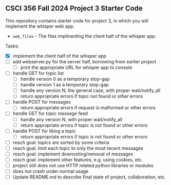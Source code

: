 CSCI 356 Fall 2024 Project 3 Starter Code
-----------------------------------------

This repository contains starter code for project 3, in which you will implement
the whisper web app. 

* `web_files` - The files implmenting the client half of the whisper app.

Tasks:

- [x] implement the client half of the whisper app
- [ ] add webserver.py for the server half, borrowing from earlier project
   - [ ] print the appropriate URL for whisper app to console
- [ ] handle GET for topic list
   - [ ] handle version 0 as a temporary stop-gap
   - [ ] handle version 1 as a temporary stop-gap
   - [ ] handle any version N, the general case, with proper wait/notify\_all
   - [ ] return appropriate errors if topic not found or other errors
- [ ] handle POST for messages
   - [ ] return appropriate errors if request is malformed or other errors
- [ ] handle GET for topic message feed
   - [ ] handle any version N, with proper wait/notify\_all
   - [ ] return appropriate errors if topic is not found or other errors
- [ ] handle POST for liking a topic
   - [ ] return appropriate errors if topic is not found or other errors
- [ ] reach goal: topics are sorted by some criteria
- [ ] reach goal: limit each topic to only the most recent messages
- [ ] reach goal: implement downvoting/removal of messages
- [ ] reach goal: implement other features, e.g. using cookies, etc.
- [ ] project still does not use HTTP related python libraries or modules
- [ ] does not crash under normal usage
- [ ] Update README.md to describe final state of project, collaboration, etc.
